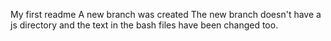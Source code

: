 My first readme
A new branch was created
The new branch doesn't have a js directory and the text in the bash files have been changed too.
